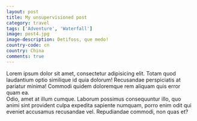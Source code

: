 ```yaml
---
layout: post
title: My unsupervisioned post
category: travel
tags: ['Adventure', 'Waterfall']
image: post4.jpg
image-description: Detifoss, que medo!
country-code: cn
country: China
comments: true
---
```


<div>Lorem ipsum dolor sit amet, consectetur adipisicing elit. Totam quod laudantium optio similique id quia dolorum! Recusandae perspiciatis at pariatur minima! Commodi quidem doloremque rem aliquam quis error quam ea.</div>
<div>Odio, amet at illum cumque. Laborum possimus consequuntur illo, quo animi sint provident culpa expedita sapiente numquam, porro enim odit qui eveniet accusamus recusandae vel. Repudiandae commodi, non quas et?</div>